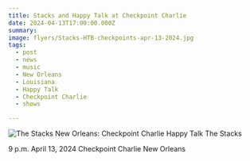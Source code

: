 ```yaml
---
title: Stacks and Happy Talk at Checkpoint Charlie
date: 2024-04-13T17:00:00.000Z
summary:
image: flyers/Stacks-HTB-checkpoints-apr-13-2024.jpg
tags:
  - post 
  - news
  - music
  - New Orleans
  - Louisiana
  - Happy Talk
  - Checkpoint Charlie
  - shows

---
```


![The Stacks New Orleans: Checkpoint Charlie](/static/images/flyers/Stacks-HTB-checkpoints-apr-13-2024.jpg "The Stacks New Orleans: Checkpoint Charlie")
Happy Talk
The Stacks

9 p.m.
April 13, 2024
Checkpoint Charlie
New Orleans